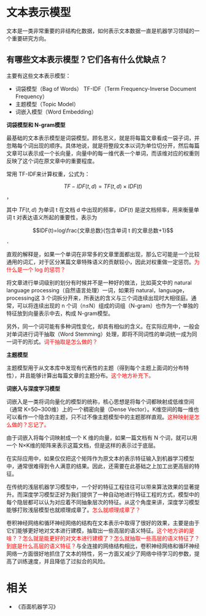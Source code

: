 
# 文本表示模型


文本是一类非常重要的非结构化数据，如何表示文本数据一直是机器学习领域的一个重要研究方向。



## 有哪些文本表示模型？它们各有什么优缺点？

主要有这些文本表示模型：

- 词袋模型（Bag of Words） TF-IDF（Term Frequency-Inverse Document Frequency）
- 主题模型（Topic Model）
- 词嵌入模型（Word Embedding）

**词袋模型和 N-gram模型**

最基础的文本表示模型是词袋模型。顾名思义，就是将每篇文章看成一袋子词，并忽略每个词出现的顺序。具体地说，就是将整段文本以词为单位切分开，然后每篇文章可以表示成一个长向量，向量中的每一维代表一个单词，而该维对应的权重则反映了这个词在原文章中的重要程度。

常用 TF-IDF来计算权重，公式为：

$$TF-IDF(t,d)=TF(t,d)×IDF(t)$$，


其中 $TF(t,d)$ 为单词 t 在文档 d 中出现的频率，$IDF(t)$ 是逆文档频率，用来衡量单词 t 对表达语义所起的重要性，表示为

$$IDF(t)=log\frac{文章总数}{包含单词 t 的文章总数+1}$$ ．

直观的解释是，如果一个单词在非常多的文章里面都出现，那么它可能是一个比较通用的词汇，对于区分某篇文章特殊语义的贡献较小，因此对权重做一定惩罚。<span style="color:red;">为什么是一个 log 的惩罚？</span>


将文章进行单词级别的划分有时候并不是一种好的做法，比如英文中的 natural language processing（自然语言处理）一词，如果将 natural，language，processing这 3 个词拆分开来，所表达的含义与三个词连续出现时大相径庭。通常，可以将连续出现的 n 个词（n≤N）组成的词组（N-gram）也作为一个单独的特征放到向量表示中去，构成 N-gram模型。

另外，同一个词可能有多种词性变化，却具有相似的含义。在实际应用中，一般会对单词进行词干抽取（Word Stemming）处理，即将不同词性的单词统一成为同一词干的形式。<span style="color:red;">词干抽取是怎么做的？</span>

**主题模型**

主题模型用于从文本库中发现有代表性的主题（得到每个主题上面词的分布特性），并且能够计算出每篇文章的主题分布。<span style="color:red;">这个地方补充下。</span>

**词嵌入与深度学习模型**

词嵌入是一类将词向量化的模型的统称，核心思想是将每个词都映射成低维空间（通常 K=50~300维）上的一个稠密向量（Dense Vector）。K维空间的每一维也可以看作一个隐含的主题，只不过不像主题模型中的主题那样直观。<span style="color:red;">这种映射是怎么做的？忘记了。</span>

由于词嵌入将每个词映射成一个 K 维的向量，如果一篇文档有 N 个词，就可以用一个 N×K维的矩阵来表示这篇文档，但是这样的表示过于底层。

在实际应用中，如果仅仅把这个矩阵作为原文本的表示特征输入到机器学习模型中，通常很难得到令人满意的结果。因此，还需要在此基础之上加工出更高层的特征。

在传统的浅层机器学习模型中，一个好的特征工程往往可以带来算法效果的显著提升。而深度学习模型正好为我们提供了一种自动地进行特征工程的方式，模型中的每个隐层都可以认为对应着不同抽象层次的特征。从这个角度来讲，深度学习模型能够打败浅层模型也就顺理成章了。<span style="color:red;">怎么就顺理成章了？</span>

卷积神经网络和循环神经网络的结构在文本表示中取得了很好的效果，主要是由于它们能够更好地对文本进行建模，抽取出一些高层的语义特征。<span style="color:red;">这个地方讲的是啥？？怎么就是能更好的对文本进行建模了？怎么就抽取一些高层的语义特征了？到底是什么高层的语义特征？</span>与全连接的网络结构相比，卷积神经网络和循环神经网络一方面很好地抓住了文本的特性，另一方面又减少了网络中待学习的参数，提高了训练速度，并且降低了过拟合的风险。



# 相关

- 《百面机器学习》
